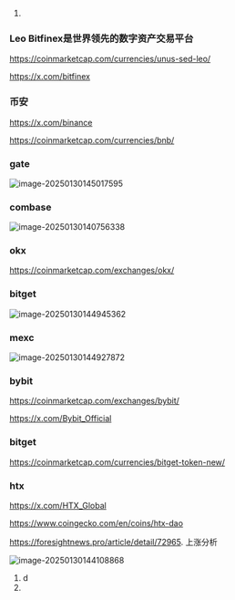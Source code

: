 1. 







### Leo  Bitfinex是世界领先的数字资产交易平台

https://coinmarketcap.com/currencies/unus-sed-leo/

https://x.com/bitfinex

### 币安

https://x.com/binance

https://coinmarketcap.com/currencies/bnb/

### gate

![image-20250130145017595](./${img}/image-20250130145017595.png)

### combase 

![image-20250130140756338](./${img}/image-20250130140756338.png)

### okx 

https://coinmarketcap.com/exchanges/okx/



### bitget 

![image-20250130144945362](./${img}/image-20250130144945362.png)

### mexc

![image-20250130144927872](./${img}/image-20250130144927872.png)

### bybit 

https://coinmarketcap.com/exchanges/bybit/

https://x.com/Bybit_Official

### bitget

https://coinmarketcap.com/currencies/bitget-token-new/



### htx

https://x.com/HTX_Global

https://www.coingecko.com/en/coins/htx-dao

https://foresightnews.pro/article/detail/72965. 上涨分析

![image-20250130144108868](./${img}/image-20250130144108868.png)

1. d 
2. 